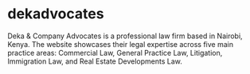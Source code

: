 # dekadvocates
Deka &amp; Company Advocates is a professional law firm based in Nairobi, Kenya. The website showcases their legal expertise across five main practice areas: Commercial Law, General Practice Law, Litigation, Immigration Law, and Real Estate Developments Law.
